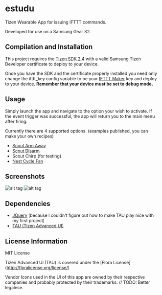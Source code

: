 # estudu
Tizen Wearable App for issuing IFTTT commands.

Developed for use on a Samsung Gear S2.

## Compilation and Installation

This project requires the [Tizen SDK 2.4](https://developer.tizen.org/development/tools/download) with a valid Samsung Tizen Developer certificate to deploy to your device.

Once you have the SDK and the certificate properly installed you need only change the ifttt_key config variable to be your [IFTTT Maker](https://ifttt.com/maker) key and deploy to your device.  **Remember that your device must be set to debug mode.**

## Usage

Simply launch the app and navigate to the option your wish to activate.  If the event trigger was successful, the app will return you to the main menu after firing.

Currently there are 4 supported options. (examples published, you can make your own recipes)
- [Scout Arm Away](https://ifttt.com/recipes/364103-maker-recipe-to-initiate-arm_away-scout-alarm)
- [Scout Disarm](https://ifttt.com/recipes/364102-maker-recipe-to-initiate-disarm-scout-alarm-estudu)
- Scout Chirp (for testing)
- [Nest Cycle Fan](https://ifttt.com/recipes/364101-maker-recipe-to-initiate-nest-fan-estudu)

## Screenshots

![alt tag](http://i.imgur.com/ozKdHhV.png)
![alt tag](http://i.imgur.com/04FGHVc.png)

## Dependencies

- [JQuery](https://github.com/jquery/jquery) (because I couldn't figure out how to make TAU play nice with my first project)
- [TAU (Tizen Advanced UI)](https://developer.tizen.org/dev-guide/2.3.1/org.tizen.web.apireference/html/ui_fw_api/mobile/index.htm)

## License Information

MIT License

Tizen Advanced UI (TAU) is covered under the [Flora License] (http://floralicense.org/license/)

Vendor Icons used in the UI of this app are owned by their respective companies and probably protected by their trademarks.  // TODO: Better legalese.
